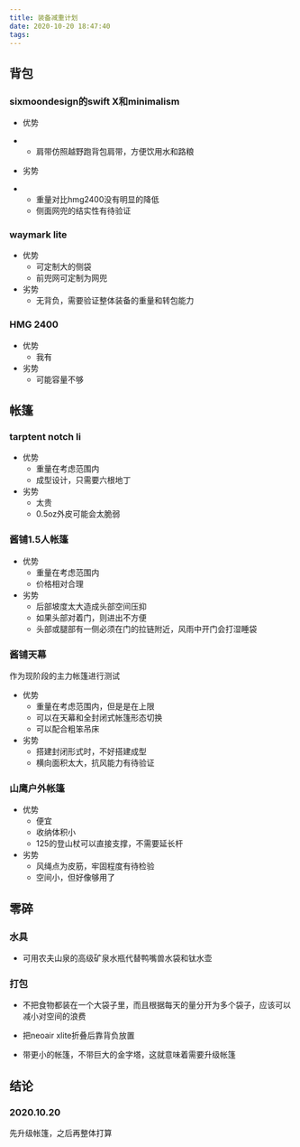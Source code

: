 ```yaml
---
title: 装备减重计划
date: 2020-10-20 18:47:40
tags:
---
```


## 背包

### sixmoondesign的swift X和minimalism

- 优势

- - 肩带仿照越野跑背包肩带，方便饮用水和路粮

- 劣势

- - 重量对比hmg2400没有明显的降低
  - 侧面网兜的结实性有待验证

### waymark lite

- 优势
  - 可定制大的侧袋
  - 前兜网可定制为网兜
- 劣势
  - 无背负，需要验证整体装备的重量和转包能力

### HMG 2400

- 优势
  - 我有
- 劣势
  - 可能容量不够

## 帐篷

### tarptent notch li

- 优势
  - 重量在考虑范围内
  - 成型设计，只需要六根地丁
- 劣势
  - 太贵
  - 0.5oz外皮可能会太脆弱

### 酱铺1.5人帐篷

- 优势
  - 重量在考虑范围内
  - 价格相对合理
- 劣势
  - 后部坡度太大造成头部空间压抑
  - 如果头部对着门，则进出不方便
  - 头部或腿部有一侧必须在门的拉链附近，风雨中开门会打湿睡袋

### 酱铺天幕

作为现阶段的主力帐篷进行测试

- 优势
  - 重量在考虑范围内，但是是在上限
  - 可以在天幕和全封闭式帐篷形态切换
  - 可以配合粗笨吊床
- 劣势
  - 搭建封闭形式时，不好搭建成型
  - 横向面积太大，抗风能力有待验证

### 山鹰户外帐篷

- 优势
  - 便宜
  - 收纳体积小
  - 125的登山杖可以直接支撑，不需要延长杆
- 劣势
  - 风绳点为皮筋，牢固程度有待检验
  - 空间小，但好像够用了

## 零碎

### 水具

- 可用农夫山泉的高级矿泉水瓶代替鸭嘴兽水袋和钛水壶

### 打包

- 不把食物都装在一个大袋子里，而且根据每天的量分开为多个袋子，应该可以减小对空间的浪费

- 把neoair xlite折叠后靠背负放置
- 带更小的帐篷，不带巨大的金字塔，这就意味着需要升级帐篷

## 结论

### 2020.10.20

先升级帐篷，之后再整体打算